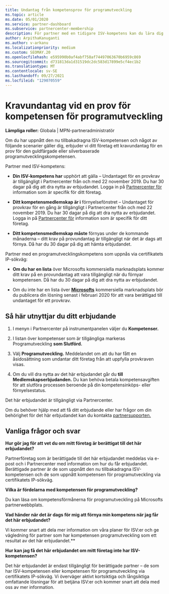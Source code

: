 ```yaml
---
title: Undantag från kompetensprov för programutveckling
ms.topic: article
ms.date: 05/01/2020
ms.service: partner-dashboard
ms.subservice: partnercenter-membership
description: För partner med en tidigare ISV-kompetens kan du lära dig hur du får ett kravundantag för en engångsprov för kompetensen för programutveckling
author: ArpithaKanuganti
ms.author: v-arkanu
ms.localizationpriority: medium
ms.custom: SEOMAY.20
ms.openlocfilehash: e595990b0af4abf758af74497063670b6959c869
ms.sourcegitcommit: d731813da1d31519dc2dc583d17899e5cf4ec1b2
ms.translationtype: MT
ms.contentlocale: sv-SE
ms.lasthandoff: 09/27/2021
ms.locfileid: "129070559"
---
```

# <a name="one-time-exam-requirements-exemption-for-the-application-development-competency"></a>Kravundantag vid en prov för kompetensen för programutveckling

**Lämpliga roller:** Globala | MPN-partneradministratör

Om du har uppnått den nu tillbakadragna ISV-kompetensen och något av följande scenarier gäller dig, erbjuder vi [](https://partner.microsoft.com/membership/application-development-competency)ditt företag ett kravundantag för en prov för den guldfärgade eller silverbaserade programutvecklingskompetensen. 

Partner med ISV-kompetens:

- **Din ISV-kompetens har** upphört att gälla – Undantaget för en provkrav är tillgängligt i Partnercenter från och med 22 november 2019. Du har 30 dagar på dig att dra nytta av erbjudandet. Logga in på [Partnercenter för](https://partner.microsoft.com) information som är specifik för ditt företag.

- **Ditt kompetensmedlemskap är i** förnyelsefönstret – Undantaget för provkrav för en gång är tillgängligt i Partnercenter från och med 22 november 2019. Du har 30 dagar på dig att dra nytta av erbjudandet. Logga in på [Partnercenter för](https://partner.microsoft.com) information som är specifik för ditt företag.

- **Ditt kompetensmedlemskap måste** förnyas under de kommande månaderna – ditt krav på provundantag är tillgängligt när det är dags att förnya. Då har du 30 dagar på dig att hämta erbjudandet.

Partner med en programutvecklingskompetens som uppnås via certifikatets IP-sökväg:

- **Om du har en lista** över Microsofts kommersiella marknadsplats kommer ditt krav på en provundantag att vara tillgängligt när du förnyar kompetensen. Då har du 30 dagar på dig att dra nytta av erbjudandet.

- Om du inte har en lista över **[Microsofts](https://azure.microsoft.com/overview/commercial-marketplace/)** kommersiella marknadsplats bör du publicera din lösning senast i februari 2020 för att vara berättigad till undantaget för ett provkrav.

## <a name="how-to-take-advantage-of-your-offer"></a>Så här utnyttjar du ditt erbjudande

1. I menyn i Partnercenter på instrumentpanelen väljer du **Kompetenser.**
2. I listan över kompetenser som är tillgängliga markeras Programutveckling **som Slutförd.**

3. Välj **Programutveckling.** Meddelandet om att du har fått en åsidosättning som undantar ditt företag från att uppfylla provkraven visas. 

4. Om du vill dra nytta av det här erbjudandet går du **till Medlemskapserbjudanden.** Du kan behöva betala kompetensavgiften för att slutföra processen beroende på din kompetensinköps- eller förnyelsestatus. 

Det här erbjudandet är tillgängligt via Partnercenter.

Om du behöver hjälp med att få ditt erbjudande eller har frågor om din behörighet för det här erbjudandet kan du kontakta [partnersupporten.](https://partner.microsoft.com/Support) 

## <a name="frequently-asked-questions"></a>Vanliga frågor och svar

**Hur gör jag för att vet du om mitt företag är berättigat till det här erbjudandet?**

Partnerföretag som är berättigade till det här erbjudandet meddelas via e-post och i Partnercenter med information om hur du får erbjudandet. Berättigade partner är de som uppnått den nu tillbakadragna ISV-kompetensen och de som uppnått kompetensen för programutveckling via certifikatets IP-sökväg. 

**Vilka är fördelarna med kompetensen för programutveckling?**

Du kan läsa om kompetensförmånerna för programutveckling på Microsofts partnerwebbplats. 

**Vad händer när det är dags för mig att förnya min kompetens när jag får det här erbjudandet?** 

Vi kommer snart att dela mer information om våra planer för ISV:er och ge vägledning för partner som har kompetensen programutveckling som ett resultat av det här erbjudandet.**  

**Hur kan jag få det här erbjudandet om mitt företag inte har ISV-kompetensen?**

Det här erbjudandet är endast tillgängligt för berättigade partner – de som har ISV-kompetensen eller kompetensen för programutveckling via certifikatets IP-sökväg. Vi överväger aktivt kortsiktiga och långsiktiga omfattande lösningar för att betjäna ISV:er och kommer snart att dela med oss av mer information. 


